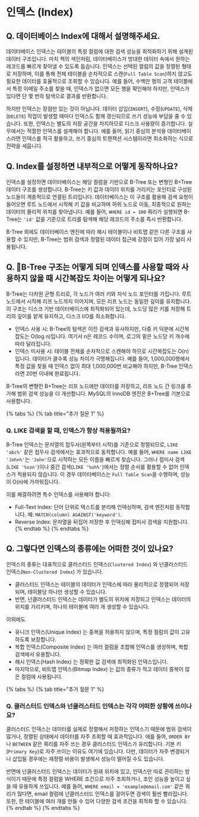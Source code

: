 # 인덱스 (Index)

## **Q. 데이터베이스 Index에 대해서 설명해주세요.**

데이터베이스 인덱스는 테이블의 특정 컬럼에 대한 검색 성능을 최적화하기 위해 설계된 데이터 구조입니다. 마치 책의 색인처럼, 데이터베이스가 방대한 데이터 속에서 원하는 레코드를 빠르게 찾아낼 수 있도록 돕습니다. 인덱스는 선택된 컬럼의 값을 정렬된 형태로 저장하며, 이를 통해 전체 테이블을 순차적으로 스캔(`Full Table Scan`)하지 않고도 필요한 데이터를 효율적으로 조회할 수 있습니다. 예를 들어, 수백만 행의 고객 테이블에서 특정 이메일 주소를 찾을 때, 인덱스가 없으면 모든 행을 확인해야 하지만, 인덱스가 있다면 단 몇 번의 탐색으로 결과를 반환합니다.

하지만 인덱스는 장점만 있는 것이 아닙니다. 데이터 삽입(`INSERT`), 수정(`UPDATE`), 삭제(`DELETE`) 작업이 발생할 때마다 인덱스도 함께 갱신되므로 쓰기 성능에 부담을 줄 수 있습니다. 또한, 인덱스는 별도의 저장 공간을 차지하므로 디스크 사용량이 증가합니다. 실무에서는 적절한 인덱스를 설계해야 합니다. 예를 들어, 읽기 중심의 분석용 데이터베이스라면 인덱스를 적극 활용하고, 쓰기 중심의 트랜잭션 시스템이라면 최소화하는 식으로 전략을 세웁니다.



## **Q. Index를 설정하면 내부적으로 어떻게 동작하나요?**

인덱스를 설정하면 데이터베이스는 해당 컬럼을 기반으로 B-Tree 또는 변형인 B+Tree 데이터 구조를 생성합니다. B-Tree는 키 값과 데이터 위치를 가리키는 포인터로 구성된 노드들이 계층적으로 연결된 트리입니다. 데이터베이스는 이 구조를 활용해 검색 요청이 들어오면 루트 노드에서 시작해 키 값을 비교하며 하위 노드로 이동, 최종적으로 원하는 데이터의 물리적 위치를 찾아냅니다. 예를 들어, `WHERE id = 100` 쿼리가 실행되면 B-Tree는 `'id'` 값을 기준으로 트리를 탐색해 해당 레코드의 주소를 즉시 반환합니다.

B-Tree 외에도 데이터베이스 엔진에 따라 해시 테이블이나 비트맵 같은 다른 구조를 사용할 수 있지만, B-Tree는 범위 검색과 정렬된 데이터 접근에 강점이 있어 가장 널리 사용됩니다.



## **Q. B-Tree 구조는 어떻게 되며 인덱스를 사용할 때와 사용하지 않을 때 시간복잡도 차이는 어떻게 되나요?**

B-Tree는 다차원 균형 트리로, 각 노드가 여러 키와 자식 노드 포인터를 가집니다. 루트 노드에서 시작해 리프 노드까지 이어지며, 모든 리프 노드는 동일한 깊이를 유지합니다. 이 구조는 디스크 기반 데이터베이스에 최적화되어 있는데, 노드당 많은 키를 저장해 트리의 깊이를 얕게 유지하고, 디스크 I/O를 최소화합니다.

* 인덱스 사용 시: B-Tree의 탐색은 이진 검색과 유사하지만, 다중 키 덕분에 시간복잡도는 O(log n)입니다. 여기서 n은 레코드 수이며, 로그의 밑은 노드당 키 개수에 따라 달라집니다.
* 인덱스 미사용 시: 테이블 전체를 순차적으로 스캔해야 하므로 시간복잡도는 O(n)입니다. 데이터가 클수록 성능 차이가 극명해집니다. 예를 들어, 1,000,000행에서 특정 값을 찾을 때 인덱스 없이 최대 1,000,000번 비교해야 하지만, B-Tree 인덱스라면 20번 이내에 완료됩니다.

B-Tree의 변형인 B+Tree는 리프 노드에만 데이터를 저장하고, 리프 노드 간 링크를 추가해 범위 검색 성능을 더 개선합니다. MySQL의 InnoDB 엔진은 B+Tree를 기본으로 사용합니다.

{% tabs %}
{% tab title="추가 질문 1" %}
### **Q. LIKE 검색을 할 때, 인덱스가 항상 적용될까요?**

B-Tree 인덱스는 문자열의 접두사(왼쪽부터 시작)를 기준으로 정렬되므로, `LIKE 'abc%'` 같은 접두사 검색에서는 효과적으로 동작합니다. 예를 들어, `WHERE name LIKE 'John%'`는 `'John'`으로 시작하는 모든 이름을 빠르게 찾습니다. 그러나 접미사 검색(`LIKE '%son'`)이나 중간 검색(`LIKE '%oh%'`)에서는 정렬 순서를 활용할 수 없어 인덱스가 적용되지 않습니다. 이 경우 데이터베이스는 `Full Table Scan`을 수행하며, 성능이 O(n)에 가까워집니다.

이를 해결하려면 특수 인덱스를 사용해야 합니다:

* Full-Text Index: 단어 단위로 텍스트를 분리해 인덱싱하며, 검색 엔진처럼 동작합니다. 예: `MATCH(column) AGAINST('keyword')`.
* Reverse Index: 문자열을 뒤집어 저장한 후 인덱싱해 접미사 검색을 지원합니다.
{% endtab %}
{% endtabs %}



## **Q. 그렇다면 인덱스의 종류에는 어떠한 것이 있나요?**

인덱스의 종류는 대표적으로 클러스터드 인덱스(`Clustered Index`) 와 넌클러스터드 인덱스(`Non-Clustered Index`) 가 있습니다.

* 클러스터드 인덱스는 테이블의 데이터가 인덱스에 따라 물리적으로 정렬되어 저장되며, 테이블당 하나만 생성할 수 있습니다.
* 반면, 넌클러스터드 인덱스는 데이터가 별도의 위치에 저장되고 인덱스는 데이터의 위치를 가리키며, 하나의 테이블에 여러 개 생성할 수 있습니다.

이외에도

* 유니크 인덱스(Unique Index) 는 중복을 허용하지 않으며, 특정 컬럼의 값이 고유하도록 보장합니다.
* 복합 인덱스(Composite Index) 는 여러 컬럼을 조합해 인덱스를 생성하며, 복합 검색에서 유용합니다.
* 해시 인덱스(Hash Index) 는 정확한 값 검색에 최적화된 인덱스입니다.
* 마지막으로, 비트맵 인덱스(Bitmap Index) 는 값의 종류가 적고 데이터 중복이 많은 컬럼에 사용됩니다.

{% tabs %}
{% tab title="추가 질문 1" %}
### **Q. 클러스터드 인덱스와 넌클러스터드 인덱스는 각각 어떠한 상황에 쓰이나요?**

클러스터드 인덱스는 데이터를 실제로 정렬해서 저장하는 인덱스기 때문에 범위 검색이 많거나, 정렬된 상태에서 데이터를 자주 조회할 때 효과적입니다. 에를 들어, `ORDER BY` 나 `BETWEEN` 같은 쿼리를 자주 쓰는 경우 클러스터드 인덱스가 유리합니다. 기본 키(`Primary Key`)로 자주 쓰이는 이유도 여기에 있습니다. 다만, 데이터가 자주 변경되거나 삽입될 경우에는 재정렬 비용이 발생해서 성능이 떨어질 수도 있습니다.

반면에 넌클러스터드 인덱스는 데이터가 원래 위치에 있고, 인덱스만 따로 관리하는 방식이기 때문에 특정 컬럼을 WHERE 조건으로 자주 조회하거나, 조인 성능을 높이고 싶을 때 유용하게 쓰입니다. 예를 들어, `WHERE email = 'example@email.com'` 같은 쿼리가 많다면, email 컬럼에 넌클러스터드 인덱스를 걸어두면 검색이 훨씬 빨라집니다. 또한, 한 테이블에 여러 개를 만들 수 있어 다양한 검색 조건을 최적화 할 수 있습니다.
{% endtab %}
{% endtabs %}

